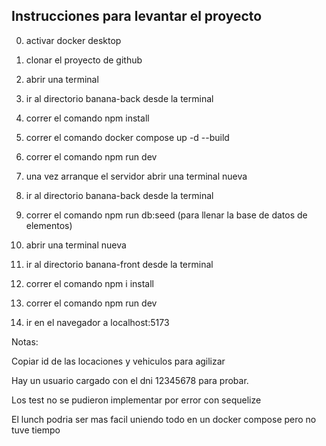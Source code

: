 ## Instrucciones para levantar el proyecto

0. activar docker desktop 

1. clonar el proyecto de github

2. abrir una terminal 

3. ir al directorio banana-back desde la terminal 

4. correr el comando npm install  

5. correr el comando docker compose up -d --build 

6. correr el comando npm run dev 

7. una vez arranque el servidor abrir una terminal nueva 

8. ir al directorio banana-back desde la terminal 

9. correr el comando npm run db:seed (para llenar la base de datos de elementos) 

10. abrir una terminal nueva 

11. ir al directorio banana-front desde la terminal 

12. correr el comando npm i install 

13. correr el comando npm run dev 

14. ir en el navegador a localhost:5173

Notas: 

Copiar id de las locaciones y vehiculos para agilizar 

Hay un usuario cargado con el dni 12345678 para probar. 

Los test no se pudieron implementar por error con sequelize 

El lunch podria ser mas facil uniendo todo en un docker compose pero no tuve tiempo


